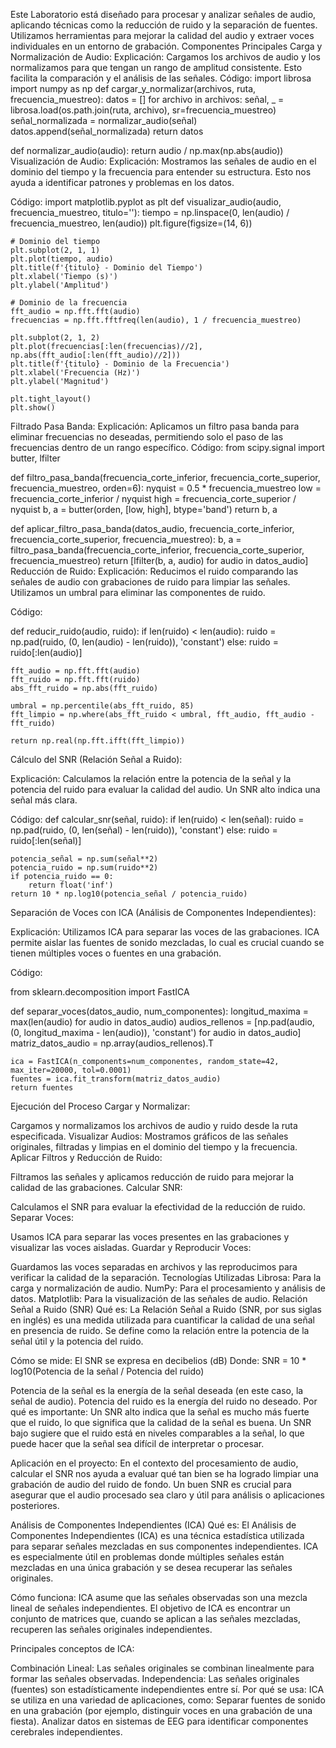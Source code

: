 Este Laboratorio está diseñado para procesar y analizar señales de audio, aplicando técnicas como la reducción de ruido y la separación de fuentes. Utilizamos herramientas para mejorar la calidad del audio y extraer voces individuales en un entorno de grabación.
Componentes Principales
Carga y Normalización de Audio:
Explicación: Cargamos los archivos de audio y los normalizamos para que tengan un rango de amplitud consistente. Esto facilita la comparación y el análisis de las señales.
Código:
import librosa
import numpy as np
def cargar_y_normalizar(archivos, ruta, frecuencia_muestreo):
    datos = []
    for archivo in archivos:
        señal, _ = librosa.load(os.path.join(ruta, archivo), sr=frecuencia_muestreo)
        señal_normalizada = normalizar_audio(señal)
        datos.append(señal_normalizada)
    return datos

def normalizar_audio(audio):
    return audio / np.max(np.abs(audio))
Visualización de Audio:
Explicación: Mostramos las señales de audio en el dominio del tiempo y la frecuencia para entender su estructura. Esto nos ayuda a identificar patrones y problemas en los datos.

Código:
import matplotlib.pyplot as plt
def visualizar_audio(audio, frecuencia_muestreo, titulo=''):
    tiempo = np.linspace(0, len(audio) / frecuencia_muestreo, len(audio))
    plt.figure(figsize=(14, 6))

    # Dominio del tiempo
    plt.subplot(2, 1, 1)
    plt.plot(tiempo, audio)
    plt.title(f'{titulo} - Dominio del Tiempo')
    plt.xlabel('Tiempo (s)')
    plt.ylabel('Amplitud')

    # Dominio de la frecuencia
    fft_audio = np.fft.fft(audio)
    frecuencias = np.fft.fftfreq(len(audio), 1 / frecuencia_muestreo)

    plt.subplot(2, 1, 2)
    plt.plot(frecuencias[:len(frecuencias)//2], np.abs(fft_audio[:len(fft_audio)//2]))
    plt.title(f'{titulo} - Dominio de la Frecuencia')
    plt.xlabel('Frecuencia (Hz)')
    plt.ylabel('Magnitud')

    plt.tight_layout()
    plt.show()
Filtrado Pasa Banda:
Explicación: Aplicamos un filtro pasa banda para eliminar frecuencias no deseadas, permitiendo solo el paso de las frecuencias dentro de un rango específico.
Código:
from scipy.signal import butter, lfilter

def filtro_pasa_banda(frecuencia_corte_inferior, frecuencia_corte_superior, frecuencia_muestreo, orden=6):
    nyquist = 0.5 * frecuencia_muestreo
    low = frecuencia_corte_inferior / nyquist
    high = frecuencia_corte_superior / nyquist
    b, a = butter(orden, [low, high], btype='band')
    return b, a

def aplicar_filtro_pasa_banda(datos_audio, frecuencia_corte_inferior, frecuencia_corte_superior, frecuencia_muestreo):
    b, a = filtro_pasa_banda(frecuencia_corte_inferior, frecuencia_corte_superior, frecuencia_muestreo)
    return [lfilter(b, a, audio) for audio in datos_audio]
Reducción de Ruido:
Explicación: Reducimos el ruido comparando las señales de audio con grabaciones de ruido para limpiar las señales. Utilizamos un umbral para eliminar las componentes de ruido.

Código:

def reducir_ruido(audio, ruido):
    if len(ruido) < len(audio):
        ruido = np.pad(ruido, (0, len(audio) - len(ruido)), 'constant')
    else:
        ruido = ruido[:len(audio)]

    fft_audio = np.fft.fft(audio)
    fft_ruido = np.fft.fft(ruido)
    abs_fft_ruido = np.abs(fft_ruido)

    umbral = np.percentile(abs_fft_ruido, 85)
    fft_limpio = np.where(abs_fft_ruido < umbral, fft_audio, fft_audio - fft_ruido)

    return np.real(np.fft.ifft(fft_limpio))
Cálculo del SNR (Relación Señal a Ruido):

Explicación: Calculamos la relación entre la potencia de la señal y la potencia del ruido para evaluar la calidad del audio. Un SNR alto indica una señal más clara.

Código:
def calcular_snr(señal, ruido):
    if len(ruido) < len(señal):
        ruido = np.pad(ruido, (0, len(señal) - len(ruido)), 'constant')
    else:
        ruido = ruido[:len(señal)]

    potencia_señal = np.sum(señal**2)
    potencia_ruido = np.sum(ruido**2)
    if potencia_ruido == 0:
        return float('inf')
    return 10 * np.log10(potencia_señal / potencia_ruido)
Separación de Voces con ICA (Análisis de Componentes Independientes):

Explicación: Utilizamos ICA para separar las voces de las grabaciones. ICA permite aislar las fuentes de sonido mezcladas, lo cual es crucial cuando se tienen múltiples voces o fuentes en una grabación.

Código:

from sklearn.decomposition import FastICA

def separar_voces(datos_audio, num_componentes):
    longitud_maxima = max(len(audio) for audio in datos_audio)
    audios_rellenos = [np.pad(audio, (0, longitud_maxima - len(audio)), 'constant') for audio in datos_audio]
    matriz_datos_audio = np.array(audios_rellenos).T

    ica = FastICA(n_components=num_componentes, random_state=42, max_iter=20000, tol=0.0001)
    fuentes = ica.fit_transform(matriz_datos_audio)
    return fuentes
Ejecución del Proceso
Cargar y Normalizar:

Cargamos y normalizamos los archivos de audio y ruido desde la ruta especificada.
Visualizar Audios:
Mostramos gráficos de las señales originales, filtradas y limpias en el dominio del tiempo y la frecuencia.
Aplicar Filtros y Reducción de Ruido:

Filtramos las señales y aplicamos reducción de ruido para mejorar la calidad de las grabaciones.
Calcular SNR:

Calculamos el SNR para evaluar la efectividad de la reducción de ruido.
Separar Voces:

Usamos ICA para separar las voces presentes en las grabaciones y visualizar las voces aisladas.
Guardar y Reproducir Voces:

Guardamos las voces separadas en archivos y las reproducimos para verificar la calidad de la separación.
Tecnologías Utilizadas
Librosa: Para la carga y normalización de audio.
NumPy: Para el procesamiento y análisis de datos.
Matplotlib: Para la visualización de las señales de audio.
Relación Señal a Ruido (SNR)
Qué es: La Relación Señal a Ruido (SNR, por sus siglas en inglés) es una medida utilizada para cuantificar la calidad de una señal en presencia de ruido. Se define como la relación entre la potencia de la señal útil y la potencia del ruido.

Cómo se mide: El SNR se expresa en decibelios (dB) 
Donde: SNR = 10 * log10(Potencia de la señal / Potencia del ruido)

Potencia de la señal es la energía de la señal deseada (en este caso, la señal de audio).
Potencia del ruido es la energía del ruido no deseado.
Por qué es importante: Un SNR alto indica que la señal es mucho más fuerte que el ruido, lo que significa que la calidad de la señal es buena. Un SNR bajo sugiere que el ruido está en niveles comparables a la señal, lo que puede hacer que la señal sea difícil de interpretar o procesar.

Aplicación en el proyecto: En el contexto del procesamiento de audio, calcular el SNR nos ayuda a evaluar qué tan bien se ha logrado limpiar una grabación de audio del ruido de fondo. Un buen SNR es crucial para asegurar que el audio procesado sea claro y útil para análisis o aplicaciones posteriores.

Análisis de Componentes Independientes (ICA)
Qué es: El Análisis de Componentes Independientes (ICA) es una técnica estadística utilizada para separar señales mezcladas en sus componentes independientes. ICA es especialmente útil en problemas donde múltiples señales están mezcladas en una única grabación y se desea recuperar las señales originales.

Cómo funciona: ICA asume que las señales observadas son una mezcla lineal de señales independientes. El objetivo de ICA es encontrar un conjunto de matrices que, cuando se aplican a las señales mezcladas, recuperen las señales originales independientes.

Principales conceptos de ICA:

Combinación Lineal: Las señales originales se combinan linealmente para formar las señales observadas.
Independencia: Las señales originales (fuentes) son estadísticamente independientes entre sí.
Por qué se usa: ICA se utiliza en una variedad de aplicaciones, como:
Separar fuentes de sonido en una grabación (por ejemplo, distinguir voces en una grabación de una fiesta).
Analizar datos en sistemas de EEG para identificar componentes cerebrales independientes.
